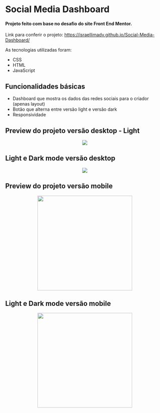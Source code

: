 # Social Media Dashboard

#### Projeto feito com base no desafio do site Front End Mentor.

Link para conferir o projeto: https://israellimadv.github.io/Social-Media-Dashboard/

As tecnologias utilizadas foram: 

- CSS
- HTML 
- JavaScript


## Funcionalidades básicas 

- Dashboard que mostra os dados das redes sociais para o criador (apenas layout)
- Botão que alterna entre versão light e versão dark
- Responsividade

## Preview do projeto versão desktop - Light

<div align="center">

<img src="https://user-images.githubusercontent.com/95653406/152898158-3c762cd1-485b-4010-9ddc-c9065418ca93.gif">

</div>


## Light e Dark mode versão desktop

<div align="center">

<img src="https://user-images.githubusercontent.com/95653406/152898306-6279e139-3fb4-4ab8-ab3c-727d60540033.gif">

</div>

## Preview do projeto versão mobile


<div align="center">

<img src="https://user-images.githubusercontent.com/95653406/152899351-57bf0906-7eda-4564-9893-68a1578c8f61.gif"
width="300px">
</div>


## Light e Dark mode versão mobile


<div align="center">

<img src="https://user-images.githubusercontent.com/95653406/152899562-96aa1505-9f81-499f-8387-9cc96db6ccb3.gif"
width="300px">

</div>
